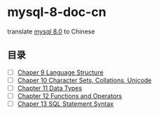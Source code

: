 # mysql-8-doc-cn
translate [mysql 8.0](https://dev.mysql.com/doc/refman/8.0/en/) to Chinese

## 目录

- [ ] [Chaper 9 Language Structure](https://dev.mysql.com/doc/refman/8.0/en/language-structure.html)
- [ ] [Chaper 10 Character Sets, Collations, Unicode](https://dev.mysql.com/doc/refman/8.0/en/charset.html)
- [ ] [Chapter 11 Data Types](https://dev.mysql.com/doc/refman/8.0/en/data-types.html)
- [ ] [Chapter 12 Functions and Operators](https://dev.mysql.com/doc/refman/8.0/en/functions.html)
- [ ] [Chaper 13 SQL Statement Syntax](https://dev.mysql.com/doc/refman/8.0/en/sql-syntax.html)